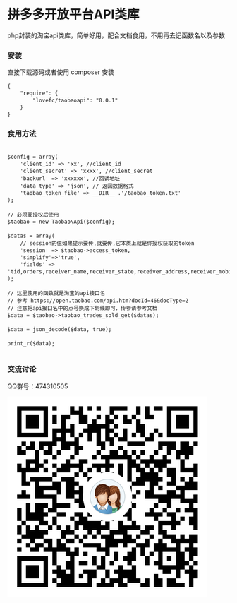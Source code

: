 # 拼多多开放平台API类库

php封装的淘宝api类库，简单好用，配合文档食用，不用再去记函数名以及参数


### 安装

直接下载源码或者使用 composer 安装

````
{
    "require": {
        "lovefc/taobaoapi": "0.0.1"
    }		
}
````

### 食用方法

````

$config = array(
    'client_id' => 'xx', //client_id
	'client_secret' => 'xxxx', //client_secret
	'backurl' => 'xxxxxx', //回调地址
	'data_type' => 'json', // 返回数据格式
	'taobao_token_file' => __DIR__ .'/taobao_token.txt'
);

// 必须要授权后使用
$taobao = new Taobao\Api($config);

$datas = array(
    // session的值如果提示要传,就要传,它本质上就是你授权获取的token
    'session' => $taobao->access_token,
    'simplify'=>'true',
    'fields' => 'tid,orders,receiver_name,receiver_state,receiver_address,receiver_mobile,receiver_phone,shop_pick,buyer_nick,receiver_town,o2o_shop_name'
);

// 这里使用的函数就是淘宝的api接口名
// 参考 https://open.taobao.com/api.htm?docId=46&docType=2
// 注意把api接口名中的点号换成下划线即可，传参请参考文档
$data = $taobao->taobao_trades_sold_get($datas);

$data = json_decode($data, true);

print_r($data);


````

### 交流讨论

QQ群号：474310505

![avatar](/qq.png)
